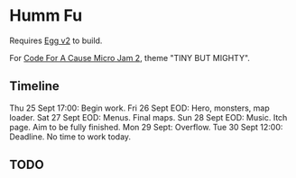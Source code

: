 # Humm Fu

Requires [Egg v2](https://github.com/aksommerville/egg2) to build.

For [Code For A Cause Micro Jam 2](https://itch.io/jam/cfac-x-micro-2), theme "TINY BUT MIGHTY".

## Timeline

Thu 25 Sept 17:00: Begin work.
Fri 26 Sept EOD: Hero, monsters, map loader.
Sat 27 Sept EOD: Menus. Final maps.
Sun 28 Sept EOD: Music. Itch page. Aim to be fully finished.
Mon 29 Sept: Overflow.
Tue 30 Sept 12:00: Deadline. No time to work today.

## TODO


